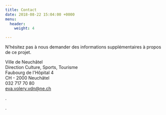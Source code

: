 ```yaml
---
title: Contact
date: 2018-08-22 15:04:00 +0000
menu:
  header:
    weight: 4

---
```

N’hésitez pas à nous demander des informations supplémentaires à propos de ce projet.

Ville de Neuchâtel  
Direction Culture, Sports, Tourisme  
Faubourg de l'Hôpital 4  
CH - 2000 Neuchâtel  
032 717 70 80  
[eva.volery.vdn@ne.ch](mailto:lena.brina@ne.ch)

.

.
